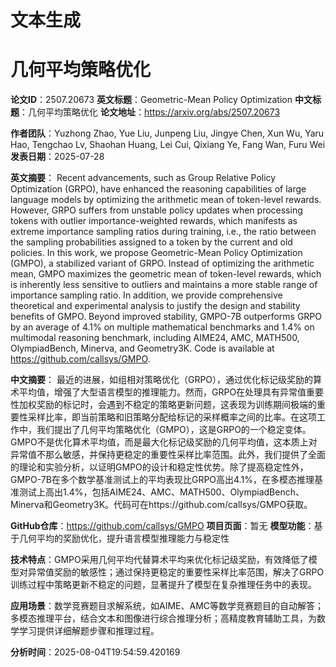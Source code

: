 # 文本生成

# 几何平均策略优化

**论文ID**：2507.20673
**英文标题**：Geometric-Mean Policy Optimization
**中文标题**：几何平均策略优化
**论文地址**：https://arxiv.org/abs/2507.20673

**作者团队**：Yuzhong Zhao, Yue Liu, Junpeng Liu, Jingye Chen, Xun Wu, Yaru Hao, Tengchao Lv, Shaohan Huang, Lei Cui, Qixiang Ye, Fang Wan, Furu Wei
**发表日期**：2025-07-28

**英文摘要**：
Recent advancements, such as Group Relative Policy Optimization (GRPO), have
enhanced the reasoning capabilities of large language models by optimizing the
arithmetic mean of token-level rewards. However, GRPO suffers from unstable
policy updates when processing tokens with outlier importance-weighted rewards,
which manifests as extreme importance sampling ratios during training, i.e.,
the ratio between the sampling probabilities assigned to a token by the current
and old policies. In this work, we propose Geometric-Mean Policy Optimization
(GMPO), a stabilized variant of GRPO. Instead of optimizing the arithmetic
mean, GMPO maximizes the geometric mean of token-level rewards, which is
inherently less sensitive to outliers and maintains a more stable range of
importance sampling ratio. In addition, we provide comprehensive theoretical
and experimental analysis to justify the design and stability benefits of GMPO.
Beyond improved stability, GMPO-7B outperforms GRPO by an average of 4.1% on
multiple mathematical benchmarks and 1.4% on multimodal reasoning benchmark,
including AIME24, AMC, MATH500, OlympiadBench, Minerva, and Geometry3K. Code is
available at https://github.com/callsys/GMPO.

**中文摘要**：
最近的进展，如组相对策略优化（GRPO），通过优化标记级奖励的算术平均值，增强了大型语言模型的推理能力。然而，GRPO在处理具有异常值重要性加权奖励的标记时，会遇到不稳定的策略更新问题，这表现为训练期间极端的重要性采样比率，即当前策略和旧策略分配给标记的采样概率之间的比率。在这项工作中，我们提出了几何平均策略优化（GMPO），这是GRPO的一个稳定变体。GMPO不是优化算术平均值，而是最大化标记级奖励的几何平均值，这本质上对异常值不那么敏感，并保持更稳定的重要性采样比率范围。此外，我们提供了全面的理论和实验分析，以证明GMPO的设计和稳定性优势。除了提高稳定性外，GMPO-7B在多个数学基准测试上的平均表现比GRPO高出4.1%，在多模态推理基准测试上高出1.4%，包括AIME24、AMC、MATH500、OlympiadBench、Minerva和Geometry3K。代码可在https://github.com/callsys/GMPO获取。

**GitHub仓库**：https://github.com/callsys/GMPO
**项目页面**：暂无
**模型功能**：基于几何平均的奖励优化，提升语言模型推理能力与稳定性

**技术特点**：GMPO采用几何平均代替算术平均来优化标记级奖励，有效降低了模型对异常值奖励的敏感性；通过保持更稳定的重要性采样比率范围，解决了GRPO训练过程中策略更新不稳定的问题，显著提升了模型在复杂推理任务中的表现。

**应用场景**：数学竞赛题目求解系统，如AIME、AMC等数学竞赛题目的自动解答；多模态推理平台，结合文本和图像进行综合推理分析；高精度教育辅助工具，为数学学习提供详细解题步骤和推理过程。

**分析时间**：2025-08-04T19:54:59.420169